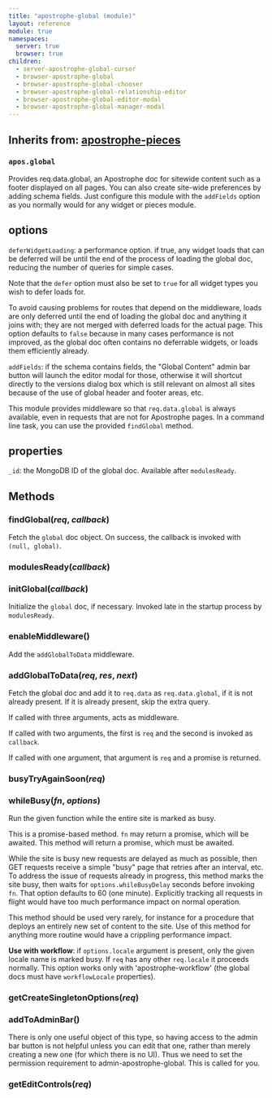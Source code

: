 ```yaml
---
title: "apostrophe-global (module)"
layout: reference
module: true
namespaces:
  server: true
  browser: true
children:
  - server-apostrophe-global-cursor
  - browser-apostrophe-global
  - browser-apostrophe-global-chooser
  - browser-apostrophe-global-relationship-editor
  - browser-apostrophe-global-editor-modal
  - browser-apostrophe-global-manager-modal
---
```

## Inherits from: [apostrophe-pieces](../apostrophe-pieces/index.html)
### `apos.global`
Provides req.data.global, an Apostrophe doc
for sitewide content such as a footer displayed on all pages. You
can also create site-wide preferences by adding schema fields. Just
configure this module with the `addFields` option as you normally would
for any widget or pieces module.

## options

`deferWidgetLoading`: a performance option. if true, any widget loads that can be deferred
will be until the end of the process of loading the global doc, reducing the number of queries
for simple cases.

Note that the `defer` option must also be set to `true` for all widget types
you wish to defer loads for.

To avoid causing problems for routes that depend on the middleware, loads are
only deferred until the end of loading the global doc and anything it
joins with; they are not merged with deferred loads for the actual page.
This option defaults to `false` because in many cases performance is
not improved, as the global doc often contains no deferrable widgets,
or loads them efficiently already.

`addFields`: if the schema contains fields, the "Global Content" admin bar button will
launch the editor modal for those, otherwise it will shortcut directly to the versions dialog box
which is still relevant on almost all sites because of the use of global header
and footer areas, etc.

This module provides middleware so that `req.data.global` is always available,
even in requests that are not for Apostrophe pages. In a command line task, you can use
the provided `findGlobal` method.

## properties

`_id`: the MongoDB ID of the global doc. Available after `modulesReady`.


## Methods
### findGlobal(*req*, *callback*)
Fetch the `global` doc object. On success, the callback is invoked
with `(null, global)`.
### modulesReady(*callback*)

### initGlobal(*callback*)
Initialize the `global` doc, if necessary. Invoked late in the
startup process by `modulesReady`.
### enableMiddleware()
Add the `addGlobalToData` middleware.
### addGlobalToData(*req*, *res*, *next*)
Fetch the global doc and add it to `req.data` as `req.data.global`, if it
is not already present. If it is already present, skip the
extra query.

If called with three arguments, acts as middleware.

If called with two arguments, the first is `req` and the second is
invoked as `callback`.

If called with one argument, that argument is `req` and a promise
is returned.
### busyTryAgainSoon(*req*)

### whileBusy(*fn*, *options*)
Run the given function while the entire site is marked as busy.

This is a promise-based method. `fn` may return a promise, which will
be awaited. This method will return a promise, which must be awaited.

While the site is busy new requests are delayed as much as possible,
then GET requests receive a simple "busy" page that retries
after an interval, etc. To address the issue of requests already
in progress, this method marks the site busy, then waits for
`options.whileBusyDelay` seconds before invoking `fn`.
That option defaults to 60 (one minute). Explicitly tracking
all requests in flight would have too much performance impact
on normal operation.

This method should be used very rarely, for instance for a procedure
that deploys an entirely new set of content to the site. Use of
this method for anything more routine would have a crippling
performance impact.

**Use with workflow**: if `options.locale` argument is present, only
the given locale name is marked busy. If `req` has any other
`req.locale` it proceeds normally. This option works only with
'apostrophe-workflow' (the global docs must have `workflowLocale`
properties).
### getCreateSingletonOptions(*req*)

### addToAdminBar()
There is only one useful object of this type, so having access to the admin
bar button is not helpful unless you can edit that one, rather than
merely creating a new one (for which there is no UI). Thus we need
to set the permission requirement to admin-apostrophe-global.
This is called for you.
### getEditControls(*req*)

